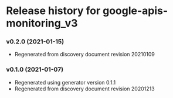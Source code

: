 # Release history for google-apis-monitoring_v3

### v0.2.0 (2021-01-15)

* Regenerated from discovery document revision 20210109

### v0.1.0 (2021-01-07)

* Regenerated using generator version 0.1.1
* Regenerated from discovery document revision 20201213

